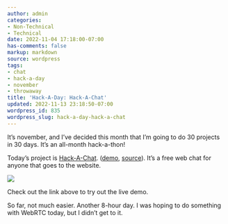 ```yaml
---
author: admin
categories:
- Non-Technical
- Technical
date: 2022-11-04 17:18:00-07:00
has-comments: false
markup: markdown
source: wordpress
tags:
- chat
- hack-a-day
- november
- throwaway
title: 'Hack-A-Day: Hack-A-Chat'
updated: 2022-11-13 23:18:50-07:00
wordpress_id: 835
wordpress_slug: hack-a-day-hack-a-chat
---
```

It’s november, and I’ve decided this month that I’m going to do 30 projects in 30 days. It’s an all-month hack-a-thon!

Today’s project is [Hack-A-Chat](https://tilde.za3k.com/hackaday/chat/). ([demo](https://tilde.za3k.com/hackaday/chat/), [source](https://github.com/za3k/day04_chat)). It’s a free web chat for anyone that goes to the website.

[![](https://blog.za3k.com/wp-content/uploads/2022/11/2022-11-04-201210_1920x1080_scrot-crop-1024x553.png)](https://tilde.za3k.com/hackaday/chat/)

Check out the link above to try out the live demo.

So far, not much easier. Another 8-hour day. I was hoping to do something with WebRTC today, but I didn’t get to it.

